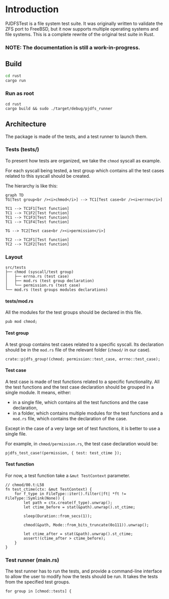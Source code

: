 # Introduction

PJDFSTest is a file system test suite.
It was originally written to validate the ZFS port to FreeBSD,
but it now supports multiple operating systems and file systems.
This is a complete rewrite of the original test suite in Rust.

### NOTE: The documentation is still a work-in-progress.

## Build

```sh
cd rust
cargo run
```

### Run as root

```
cd rust
cargo build && sudo ./target/debug/pjdfs_runner
```

## Architecture

The package is made of the tests, and a test runner to launch them.

### Tests (tests/)

To present how tests are organized, we take the `chmod` syscall as example.

For each syscall being tested, 
a test group which contains all the test cases 
related to this syscall should be created.

The hierarchy is like this:

```mermaid
graph TD
TG[Test group<br /><i>chmod</i>] --> TC1[Test case<br /><i>errno</i>]

TC1 --> TC1F1[Test function]
TC1 --> TC1F2[Test function]
TC1 --> TC1F3[Test function]
TC1 --> TC1F4[Test function]

TG --> TC2[Test case<br /><i>permission</i>]

TC2 --> TC2F1[Test function]
TC2 --> TC2F2[Test function]
```

### Layout

```
src/tests
├── chmod (syscall/test group)
│   ├── errno.rs (test case)
│   ├── mod.rs (test group declaration)
│   └── permission.rs (test case)
└── mod.rs (test groups modules declarations)
```

#### tests/mod.rs

All the modules for the test groups should be declared in this file.

```rust,ignore
pub mod chmod;
```

#### Test group

A test group contains test cases related to a specific syscall.
Its declaration should be in the `mod.rs` file 
of the relevant folder (`chmod/` in our case).

```rust,ignore
crate::pjdfs_group!(chmod; permission::test_case, errno::test_case);
```

#### Test case

A test case is made of test functions
related to a specific functionality.
All the test functions and the test case declaration 
should be grouped in a single module.
It means, either:

- in a single file, which contains all the test functions and the case declaration,
- in a folder, which contains multiple modules for the test functions and a `mod.rs` file, which contains the declaration of the case.

Except in the case of a very large set of test functions, it is better to use a single file.

For example, in `chmod/permission.rs`, the test case declaration would be:

```rust,ignore
pjdfs_test_case!(permission, { test: test_ctime });
```

#### Test function

For now, a test function take a `&mut TestContext` parameter.

```rust,ignore
// chmod/00.t:L58
fn test_ctime(ctx: &mut TestContext) {
    for f_type in FileType::iter().filter(|ft| *ft != FileType::Symlink(None)) {
        let path = ctx.create(f_type).unwrap();
        let ctime_before = stat(&path).unwrap().st_ctime;

        sleep(Duration::from_secs(1));

        chmod(&path, Mode::from_bits_truncate(0o111)).unwrap();

        let ctime_after = stat(&path).unwrap().st_ctime;
        assert!(ctime_after > ctime_before);
    }
}
```

### Test runner (main.rs)

The test runner has to run the tests, and provide a command-line interface to allow the user to modify how the tests should be run.
It takes the tests from the specified test groups.

```rust,ignore
for group in [chmod::tests] {
```
